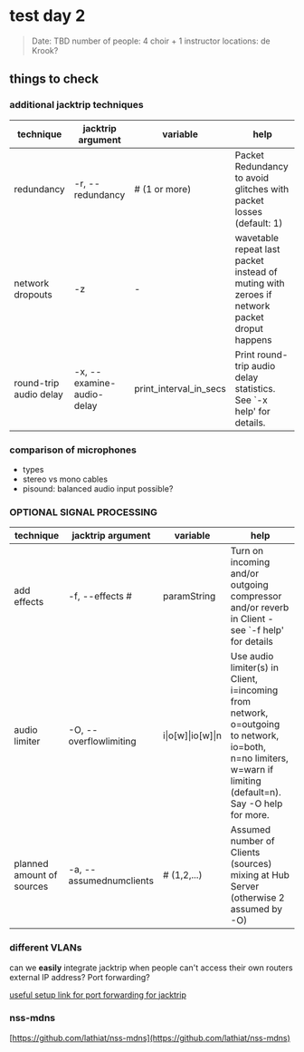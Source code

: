 # test day 2

> Date: TBD
> number of people: 4 choir + 1 instructor
> locations: de Krook?

## things to check

### additional jacktrip techniques

|technique|jacktrip argument| variable|help|
|--|--|--|--|
|redundancy|-r, --redundancy|# (1 or more)  |Packet Redundancy to avoid glitches with packet losses (default: 1)|
| network dropouts|-z|-|wavetable repeat last packet instead of muting with zeroes if network packet droput happens|
|round-trip audio delay|-x, --examine-audio-delay|print_interval_in_secs|Print round-trip audio delay statistics. See `-x help' for details.|

### comparison of microphones

- types
- stereo vs mono cables
- pisound: balanced audio input possible?

### OPTIONAL SIGNAL PROCESSING

|technique|jacktrip argument| variable|help|
|--|--|--|--|
|add effects|-f, --effects # | paramString |  Turn on incoming and/or outgoing compressor and/or reverb in Client - see `-f help' for details|
|audio limiter|-O, --overflowlimiting | i\|o[w]\|io[w]\|n|Use audio limiter(s) in Client, i=incoming from network, o=outgoing to network, io=both, n=no limiters, w=warn if limiting (default=n). Say -O help for more.|
| planned amount of sources|-a, --assumednumclients |# (1,2,...) |Assumed number of Clients (sources) mixing at Hub Server (otherwise 2 assumed by -O)|

### different VLANs

can we **easily** integrate jacktrip when people can't access their own routers external IP address? Port forwarding?

[useful setup link for port forwarding for jacktrip](https://docs.google.com/document/d/18pbu2xQRv521NKvHuYHjIVXRcLFqcDsqYnfKixyuyGg/edit)

### nss-mdns
[https://github.com/lathiat/nss-mdns](https://github.com/lathiat/nss-mdns)


